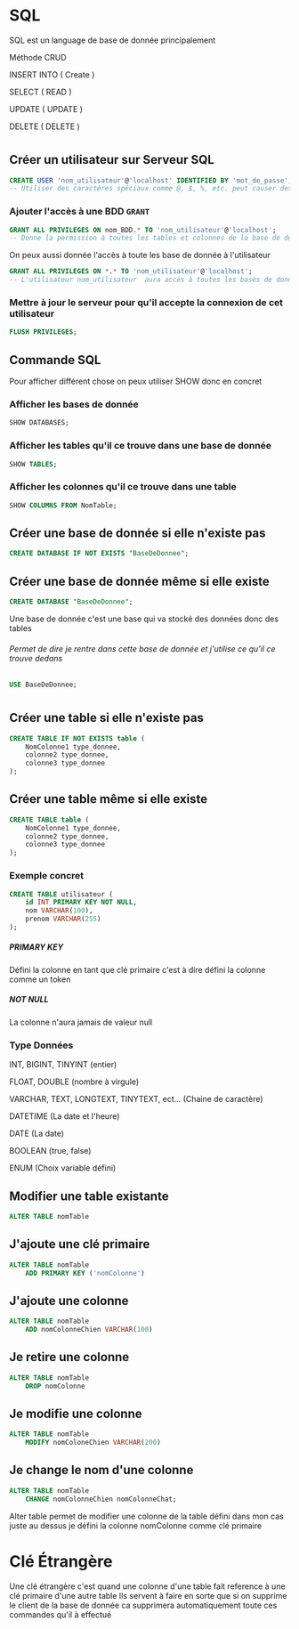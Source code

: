 # SQL
SQL est un language de base de donnée principalement

Méthode CRUD 

INSERT INTO ( Create )

SELECT ( READ )

UPDATE ( UPDATE )

DELETE ( DELETE )

#

## Créer un utilisateur sur Serveur SQL

```sql
CREATE USER 'nom_utilisateur'@'localhost' IDENTIFIED BY 'mot_de_passe';
-- Utiliser des caractères spéciaux comme @, $, %, etc. peut causer des problèmes
```

### Ajouter l'accès à une BDD `GRANT`
```sql
GRANT ALL PRIVILEGES ON nom_BDD.* TO 'nom_utilisateur'@'localhost'; 
-- Donne la permission à toutes les tables et colonnes de la base de donnée "nom_BDD" à l'utilisateur nom_utilisateur
```
On peux aussi donnée l'accès à toute les base de donnée à l'utilisateur
```sql
GRANT ALL PRIVILEGES ON *.* TO 'nom_utilisateur'@'localhost';
-- L'utilisateur nom_utilisateur  aura accès à toutes les bases de données et à tous les droits sur celles-ci.
```
### Mettre à jour le serveur pour qu'il accepte la connexion de cet utilisateur
```sql
FLUSH PRIVILEGES;
```


## Commande SQL

Pour afficher différent chose on peux utiliser SHOW donc en concret
### Afficher les bases de donnée
```sql
SHOW DATABASES;
```

### Afficher les tables qu'il ce trouve dans une base de donnée
```sql
SHOW TABLES;
```

### Afficher les colonnes qu'il ce trouve dans une table
```sql
SHOW COLUMNS FROM NomTable;
```

## Créer une base de donnée si elle n'existe pas
```sql
CREATE DATABASE IF NOT EXISTS "BaseDeDonnee";
```

## Créer une base de donnée même si elle existe
```sql
CREATE DATABASE "BaseDeDonnee"; 
```

Une base de donnée c'est une base qui va stocké des données donc des tables

###### Permet de dire je rentre dans cette base de donnée et j'utilise ce qu'il ce trouve dedans
```sql
USE BaseDeDonnee;
```

#

## Créer une table si elle n'existe pas
```sql
CREATE TABLE IF NOT EXISTS table (
    NomColonne1 type_donnee,
    colonne2 type_donnee,
    colonne3 type_donnee
);
```
## Créer une table même si elle existe
```sql
CREATE TABLE table (
    NomColonne1 type_donnee,
    colonne2 type_donnee,
    colonne3 type_donnee
);
```

### Exemple concret
```sql
CREATE TABLE utilisateur (
    id INT PRIMARY KEY NOT NULL,
    nom VARCHAR(100),
    prenom VARCHAR(255)
);
```


##### PRIMARY KEY 
Défini la colonne en tant que clé primaire
c'est à dire défini la colonne comme un token

##### NOT NULL 
La colonne n'aura jamais de valeur null

### Type Données

INT, BIGINT, TINYINT (entier)

FLOAT, DOUBLE (nombre à virgule)

VARCHAR, TEXT, LONGTEXT, TINYTEXT, ect... (Chaine de caractère)

DATETIME (La date et l'heure)

DATE (La date)

BOOLEAN (true, false)

ENUM (Choix variable défini)


## Modifier une table existante
```sql
ALTER TABLE nomTable
```


## J'ajoute une clé primaire
```sql
ALTER TABLE nomTable
    ADD PRIMARY KEY ('nomColonne')
```
## J'ajoute une colonne
```sql
ALTER TABLE nomTable
    ADD nomColonneChien VARCHAR(100)
```
## Je retire une colonne
```sql
ALTER TABLE nomTable
    DROP nomColonne
```
## Je modifie une colonne
```sql
ALTER TABLE nomTable
    MODIFY nomColoneChien VARCHAR(200)
```
## Je change le nom d'une colonne
```sql
ALTER TABLE nomTable
    CHANGE nomColonneChien nomColonneChat;
```

Alter table permet de modifier une colonne de la table défini dans mon cas juste au dessus je défini la colonne nomColonne comme clé primaire


# Clé Étrangère  
Une clé étrangère c'est quand une colonne d'une table fait reference à une clé primaire d'une autre table
Ils servent à faire en sorte que si on supprime le client de la base de donnée ca supprimera automatiquement toute ces commandes qu'il à effectué
